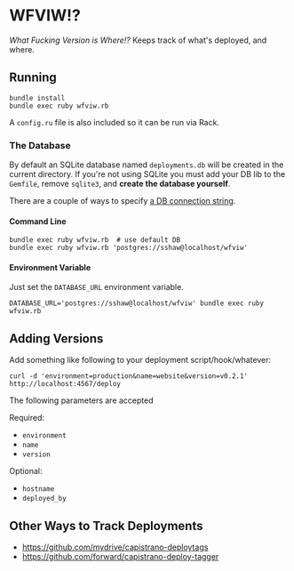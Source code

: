 # WFVIW!?

_What Fucking Version is Where!?_ Keeps track of what's deployed, and where.

## Running

    bundle install
    bundle exec ruby wfviw.rb


A `config.ru` file is also included so it can be run via Rack.

### The Database

By default an SQLite database named `deployments.db` will be created in the current directory.
If you're not using SQLite you must add your DB lib to the `Gemfile`, remove `sqlite3`, and **create the database yourself**.

There are a couple of ways to specify [a DB connection string](http://sequel.jeremyevans.net/rdoc/files/doc/opening_databases_rdoc.html#label-Using+the+Sequel.connect+method).

#### Command Line

	bundle exec ruby wfviw.rb  # use default DB
	bundle exec ruby wfviw.rb 'postgres://sshaw@localhost/wfviw'

#### Environment Variable

Just set the `DATABASE_URL` environment variable.

	DATABASE_URL='postgres://sshaw@localhost/wfviw' bundle exec ruby wfviw.rb
 
## Adding Versions

Add something like following to your deployment script/hook/whatever:

    curl -d 'environment=production&name=website&version=v0.2.1' http://localhost:4567/deploy

The following parameters are accepted

Required:

  * `environment`
  * `name`
  * `version`

Optional:

  * `hostname`
  * `deployed_by`

## Other Ways to Track Deployments

* https://github.com/mydrive/capistrano-deploytags
* https://github.com/forward/capistrano-deploy-tagger
